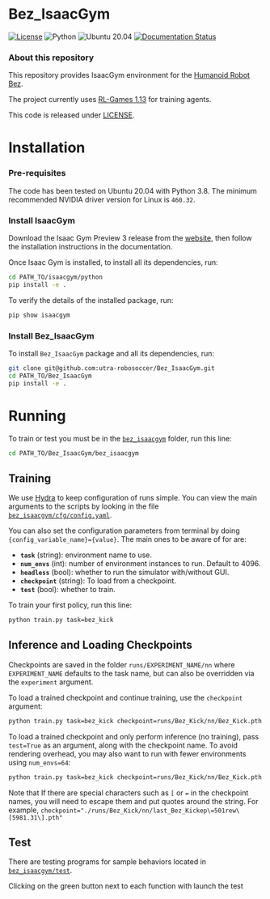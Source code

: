 # Bez_IsaacGym
[![License](https://img.shields.io/badge/License-BSD%203--Clause-blue.svg)](https://opensource.org/licenses/BSD-3-Clause)
![Python](https://img.shields.io/badge/python-3.8-blue.svg)
![Ubuntu 20.04](https://img.shields.io/badge/ubuntu-20.04-orange.svg)
[![Documentation Status](https://readthedocs.org/projects/soccerbot/badge/?version=latest)](https://soccerbot.readthedocs.io/en/latest/?badge=latest)

### About this repository
This repository provides IsaacGym environment for the [Humanoid Robot Bez](http://utrahumanoid.ca/our-project/).

The project currently uses [RL-Games 1.13](https://github.com/Denys88/rl_games) for training agents.

This code is released under [LICENSE](LICENSE).

# Installation
### Pre-requisites
The code has been tested on Ubuntu 20.04 with Python 3.8. The minimum recommended NVIDIA driver
version for Linux is `460.32`.
### Install IsaacGym
Download the Isaac Gym Preview 3 release from the [website](https://developer.nvidia.com/isaac-gym), then
follow the installation instructions in the documentation.

Once Isaac Gym is installed, to install all its dependencies, run:
```bash
cd PATH_TO/isaacgym/python
pip install -e .
```
To verify the details of the installed package, run:
```bash
pip show isaacgym
```

### Install Bez_IsaacGym

To install `Bez_IsaacGym` package and all its dependencies, run:
```bash
git clone git@github.com:utra-robosoccer/Bez_IsaacGym.git
cd PATH_TO/Bez_IsaacGym
pip install -e .
```

# Running
To train or test you must be in the [`bez_isaacgym`](bez_isaacgym) folder, run this line:
```bash
cd PATH_TO/Bez_IsaacGym/bez_isaacgym
```
## Training

We use [Hydra](https://hydra.cc/docs/intro/) to keep configuration of runs simple. You can view the main arguments to the scripts by looking in the file [`bez_isaacgym/cfg/config.yaml`](bez_isaacgym/cfg/config.yaml).

You can also set the configuration parameters from terminal by doing `{config_variable_name}={value}`. The main ones to be aware of for are:

* **`task`** (string): environment name to use.
* **`num_envs`** (int): number of environment instances to run. Default to 4096.
* **`headless`** (bool): whether to run the simulator with/without GUI.
* **`checkpoint`** (string): To load from a checkpoint.
* **`test`** (bool): whether to train.

To train your first policy, run this line:
```bash
python train.py task=bez_kick 
```

## Inference and Loading Checkpoints
Checkpoints are saved in the folder `runs/EXPERIMENT_NAME/nn` where `EXPERIMENT_NAME` 
defaults to the task name, but can also be overridden via the `experiment` argument.

To load a trained checkpoint and continue training, use the `checkpoint` argument:

```bash
python train.py task=bez_kick checkpoint=runs/Bez_Kick/nn/Bez_Kick.pth
```

To load a trained checkpoint and only perform inference (no training), pass `test=True` 
as an argument, along with the checkpoint name. To avoid rendering overhead, you may 
also want to run with fewer environments using `num_envs=64`:

```bash
python train.py task=bez_kick checkpoint=runs/Bez_Kick/nn/Bez_Kick.pth test=True num_envs=64
```

Note that If there are special characters such as `[` or `=` in the checkpoint names, 
you will need to escape them and put quotes around the string. For example,
`checkpoint="./runs/Bez_Kick/nn/last_Bez_Kickep\=501rew\[5981.31\].pth"`

## Test
There are testing programs for sample behaviors located in [`bez_isaacgym/test`](bez_isaacgym/test).

Clicking on the green button next to each function with launch the test
